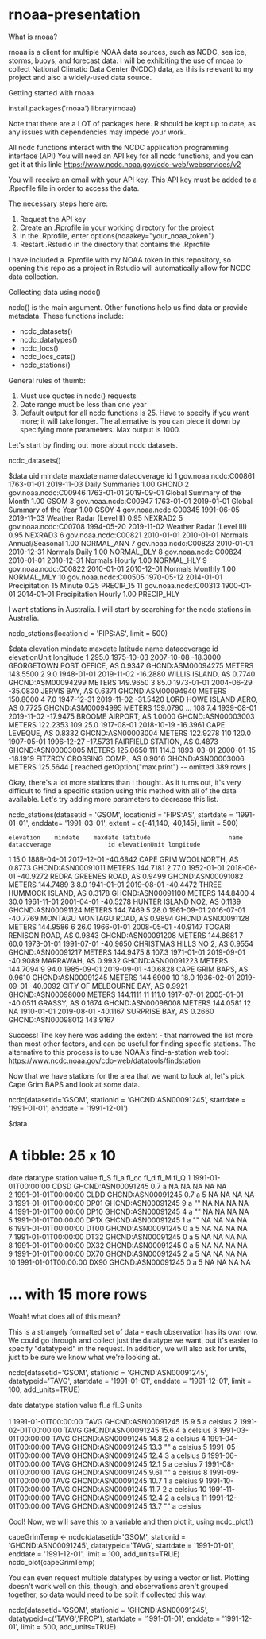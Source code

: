 # rnoaa-presentation   

What is rnoaa?

rnoaa is a client for multiple NOAA data sources, such as NCDC, sea ice, storms, buoys, and forecast data.
I will be exhibiting the use of rnoaa to collect National Climatic Data Center (NCDC) data, as this is relevant to my project and also a widely-used data source.

Getting started with rnoaa

install.packages('rnoaa')
library(rnoaa)

Note that there are a LOT of packages here. R should be kept up to date, as any issues with dependencies may impede your work.

All ncdc functions interact with the NCDC application programming interface (API)
You will need an API key for all ncdc functions, and you can get it at this link: https://www.ncdc.noaa.gov/cdo-web/webservices/v2

You will receive an email with your API key. This API key must be added to a .Rprofile file in order to access the data.

The necessary steps here are:

1. Request the API key
2. Create an .Rprofile in your working directory for the project
3. in the .Rprofile, enter options(noaakey="your_noaa_token")
4. Restart .Rstudio in the directory that contains the .Rprofile

I have included a .Rprofile with my NOAA token in this repository, so opening this repo as a project in Rstudio will automatically allow for NCDC data collection.

Collecting data using ncdc()

ncdc() is the main argument. Other functions help us find data or provide metadata.
These functions include:
 - ncdc_datasets()
 - ncdc_datatypes()
 - ncdc_locs()
 - ncdc_locs_cats()
 - ncdc_stations()

General rules of thumb:
1. Must use quotes in ncdc() requests
2. Date range must be less than one year
3. Default output for all ncdc functions is 25. Have to specify if you want more; it will take longer. The alternative is you can piece it down by specifying more parameters. Max output is 1000.

Let's start by finding out more about ncdc datasets.

ncdc_datasets()


$data
                    uid    mindate    maxdate                        name datacoverage         id
1  gov.noaa.ncdc:C00861 1763-01-01 2019-11-03             Daily Summaries         1.00      GHCND
2  gov.noaa.ncdc:C00946 1763-01-01 2019-09-01 Global Summary of the Month         1.00       GSOM
3  gov.noaa.ncdc:C00947 1763-01-01 2019-01-01  Global Summary of the Year         1.00       GSOY
4  gov.noaa.ncdc:C00345 1991-06-05 2019-11-03    Weather Radar (Level II)         0.95    NEXRAD2
5  gov.noaa.ncdc:C00708 1994-05-20 2019-11-02   Weather Radar (Level III)         0.95    NEXRAD3
6  gov.noaa.ncdc:C00821 2010-01-01 2010-01-01     Normals Annual/Seasonal         1.00 NORMAL_ANN
7  gov.noaa.ncdc:C00823 2010-01-01 2010-12-31               Normals Daily         1.00 NORMAL_DLY
8  gov.noaa.ncdc:C00824 2010-01-01 2010-12-31              Normals Hourly         1.00 NORMAL_HLY
9  gov.noaa.ncdc:C00822 2010-01-01 2010-12-01             Normals Monthly         1.00 NORMAL_MLY
10 gov.noaa.ncdc:C00505 1970-05-12 2014-01-01     Precipitation 15 Minute         0.25  PRECIP_15
11 gov.noaa.ncdc:C00313 1900-01-01 2014-01-01        Precipitation Hourly         1.00 PRECIP_HLY

I want stations in Australia. I will start by searching for the ncdc stations in Australia.

ncdc_stations(locationid = 'FIPS:AS', limit = 500)

$data
    elevation    mindate    maxdate latitude                               name datacoverage                id elevationUnit longitude
1       295.0 1975-10-03 2007-10-08 -18.3000         GEORGETOWN POST OFFICE, AS       0.9347 GHCND:ASM00094275        METERS  143.5500
2         9.0 1948-01-01 2019-11-02 -16.2880                  WILLIS ISLAND, AS       0.7740 GHCND:ASM00094299        METERS  149.9650
3        85.0 1973-01-01 2004-06-29 -35.0830                     JERVIS BAY, AS       0.6371 GHCND:ASM00094940        METERS  150.8000
4         7.0 1947-12-31 2019-11-02 -31.5420          LORD HOWE ISLAND AERO, AS       0.7725 GHCND:ASM00094995        METERS  159.0790
...
108       7.4 1939-08-01 2019-11-02 -17.9475                 BROOME AIRPORT, AS       1.0000 GHCND:ASN00003003        METERS  122.2353
109      25.0 1917-08-01 2018-10-19 -16.3961                   CAPE LEVEQUE, AS       0.8332 GHCND:ASN00003004        METERS  122.9278
110     120.0 1907-05-01 1996-12-27 -17.5731              FAIRFIELD STATION, AS       0.4873 GHCND:ASN00003005        METERS  125.0650
111     114.0 1893-03-01 2000-01-15 -18.1919         FITZROY CROSSING COMP., AS       0.9016 GHCND:ASN00003006        METERS  125.5644
 [ reached getOption("max.print") -- omitted 389 rows ]
 
 Okay, there's a lot more stations than I thought. As it turns out, it's very difficult to find a specific station using this method with all of the data available. Let's try adding more parameters to decrease this list.
 
 ncdc_stations(datasetid = 'GSOM', locationid = 'FIPS:AS', startdate = '1991-01-01', enddate= '1991-03-01', extent = c(-41,140,-40,145), limit = 500)
 
    elevation    mindate    maxdate latitude                      name datacoverage                id elevationUnit longitude
1       15.0 1888-04-01 2017-12-01 -40.6842   CAPE GRIM WOOLNORTH, AS       0.8773 GHCND:ASN00091011        METERS  144.7181
2       77.0 1952-01-01 2018-06-01 -40.9272    REDPA GREENES ROAD, AS       0.9499 GHCND:ASN00091082        METERS  144.7489
3        8.0 1941-01-01 2019-08-01 -40.4472  THREE HUMMOCK ISLAND, AS       0.3178 GHCND:ASN00091100        METERS  144.8400
4       30.0 1961-11-01 2001-04-01 -40.5278     HUNTER ISLAND NO2, AS       0.1139 GHCND:ASN00091124        METERS  144.7469
5       28.0 1961-09-01 2016-07-01 -40.7769  MONTAGU MONTAGU ROAD, AS       0.9894 GHCND:ASN00091128        METERS  144.9586
6       26.0 1966-01-01 2008-05-01 -40.9147   TOGARI RENISON ROAD, AS       0.9843 GHCND:ASN00091208        METERS  144.8681
7       60.0 1973-01-01 1991-07-01 -40.9650  CHRISTMAS HILLS NO 2, AS       0.9554 GHCND:ASN00091217        METERS  144.9475
8      107.3 1971-01-01 2019-09-01 -40.9089              MARRAWAH, AS       0.9932 GHCND:ASN00091223        METERS  144.7094
9       94.0 1985-09-01 2019-09-01 -40.6828        CAPE GRIM BAPS, AS       0.9610 GHCND:ASN00091245        METERS  144.6900
10      18.0 1936-02-01 2019-09-01 -40.0092 CITY OF MELBOURNE BAY, AS       0.9921 GHCND:ASN00098000        METERS  144.1111
11     111.0 1917-07-01 2005-01-01 -40.0511                GRASSY, AS       0.1674 GHCND:ASN00098008        METERS  144.0581
12        NA 1910-01-01 2019-08-01 -40.1167          SURPRISE BAY, AS       0.2660 GHCND:ASN00098012          <NA>  143.9167

Success!
The key here was adding the extent - that narrowed the list more than most other factors, and can be useful for finding specific stations.
The alternative to this process is to use NOAA's find-a-station web tool: https://www.ncdc.noaa.gov/cdo-web/datatools/findstation

Now that we have stations for the area that we want to look at, let's pick Cape Grim BAPS and look at some data.

ncdc(datasetid='GSOM', stationid = 'GHCND:ASN00091245', startdate = '1991-01-01', enddate = '1991-12-01')

$data
# A tibble: 25 x 10
   date                datatype station           value fl_S  fl_a  fl_cc fl_d  fl_M  fl_Q 
   <chr>               <chr>    <chr>             <dbl> <chr> <chr> <chr> <chr> <chr> <chr>
 1 1991-01-01T00:00:00 CDSD     GHCND:ASN00091245   0.7 a     NA    NA    NA    NA    NA   
 2 1991-01-01T00:00:00 CLDD     GHCND:ASN00091245   0.7 a     5     NA    NA    NA    NA   
 3 1991-01-01T00:00:00 DP01     GHCND:ASN00091245   9   a     ""    NA    NA    NA    NA   
 4 1991-01-01T00:00:00 DP10     GHCND:ASN00091245   4   a     ""    NA    NA    NA    NA   
 5 1991-01-01T00:00:00 DP1X     GHCND:ASN00091245   1   a     ""    NA    NA    NA    NA   
 6 1991-01-01T00:00:00 DT00     GHCND:ASN00091245   0   a     5     NA    NA    NA    NA   
 7 1991-01-01T00:00:00 DT32     GHCND:ASN00091245   0   a     5     NA    NA    NA    NA   
 8 1991-01-01T00:00:00 DX32     GHCND:ASN00091245   0   a     5     NA    NA    NA    NA   
 9 1991-01-01T00:00:00 DX70     GHCND:ASN00091245   2   a     5     NA    NA    NA    NA   
10 1991-01-01T00:00:00 DX90     GHCND:ASN00091245   0   a     5     NA    NA    NA    NA   
# ... with 15 more rows

Woah! what does all of this mean?

This is a strangely formatted set of data - each observation has its own row. We could go through and collect just the datatype we want, but it's easier to specify "datatypeid" in the request. In addition, we will also ask for units, just to be sure we know what we're looking at. 

ncdc(datasetid='GSOM', stationid = 'GHCND:ASN00091245', datatypeid='TAVG', startdate = '1991-01-01', enddate = '1991-12-01', limit = 100, add_units=TRUE)

 date                datatype station           value fl_a  fl_S  units  
   <chr>               <chr>    <chr>             <dbl> <chr> <chr> <chr>  
 1 1991-01-01T00:00:00 TAVG     GHCND:ASN00091245 15.9  5     a     celsius
 2 1991-02-01T00:00:00 TAVG     GHCND:ASN00091245 15.6  4     a     celsius
 3 1991-03-01T00:00:00 TAVG     GHCND:ASN00091245 14.8  2     a     celsius
 4 1991-04-01T00:00:00 TAVG     GHCND:ASN00091245 13.3  ""    a     celsius
 5 1991-05-01T00:00:00 TAVG     GHCND:ASN00091245 12.4  3     a     celsius
 6 1991-06-01T00:00:00 TAVG     GHCND:ASN00091245 12.1  5     a     celsius
 7 1991-08-01T00:00:00 TAVG     GHCND:ASN00091245  9.61 ""    a     celsius
 8 1991-09-01T00:00:00 TAVG     GHCND:ASN00091245 10.7  1     a     celsius
 9 1991-10-01T00:00:00 TAVG     GHCND:ASN00091245 11.7  2     a     celsius
10 1991-11-01T00:00:00 TAVG     GHCND:ASN00091245 12.4  2     a     celsius
11 1991-12-01T00:00:00 TAVG     GHCND:ASN00091245 13.7  ""    a     celsius

Cool! Now, we will save this to a variable and then plot it, using ncdc_plot()

capeGrimTemp <- ncdc(datasetid='GSOM', stationid = 'GHCND:ASN00091245', datatypeid='TAVG', startdate = '1991-01-01', enddate = '1991-12-01', limit = 100, add_units=TRUE)
ncdc_plot(capeGrimTemp)

You can even request multiple datatypes by using a vector or list. Plotting doesn't work well on this, though, and observations aren't grouped together, so data would need to be split if collected this way.

ncdc(datasetid='GSOM', stationid = 'GHCND:ASN00091245', datatypeid=c('TAVG','PRCP'), startdate = '1991-01-01', enddate = '1991-12-01', limit = 500, add_units=TRUE)
